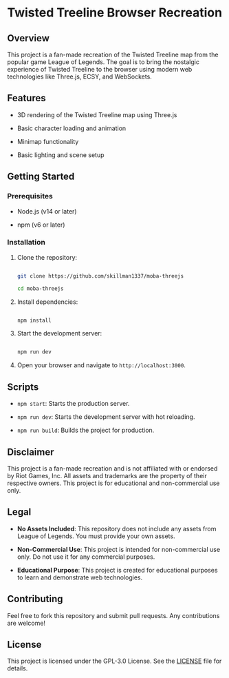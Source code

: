 # Twisted Treeline Browser Recreation

## Overview

This project is a fan-made recreation of the Twisted Treeline map from the popular game League of Legends. The goal is to bring the nostalgic experience of Twisted Treeline to the browser using modern web technologies like Three.js, ECSY, and WebSockets.

## Features

- 3D rendering of the Twisted Treeline map using Three.js

- Basic character loading and animation

- Minimap functionality

- Basic lighting and scene setup

## Getting Started

### Prerequisites

- Node.js (v14 or later)

- npm (v6 or later)

### Installation

1. Clone the repository:

   ```sh

   git clone https://github.com/skillman1337/moba-threejs

   cd moba-threejs

   ```

2. Install dependencies:

   ```sh

   npm install

   ```

3. Start the development server:

   ```sh

   npm run dev

   ```

4. Open your browser and navigate to `http://localhost:3000`.

## Scripts

- `npm start`: Starts the production server.

- `npm run dev`: Starts the development server with hot reloading.

- `npm run build`: Builds the project for production.

## Disclaimer

This project is a fan-made recreation and is not affiliated with or endorsed by Riot Games, Inc. All assets and trademarks are the property of their respective owners. This project is for educational and non-commercial use only.

## Legal

- **No Assets Included**: This repository does not include any assets from League of Legends. You must provide your own assets.

- **Non-Commercial Use**: This project is intended for non-commercial use only. Do not use it for any commercial purposes.

- **Educational Purpose**: This project is created for educational purposes to learn and demonstrate web technologies.

## Contributing

Feel free to fork this repository and submit pull requests. Any contributions are welcome!

## License

This project is licensed under the GPL-3.0 License. See the [LICENSE](LICENSE) file for details.
